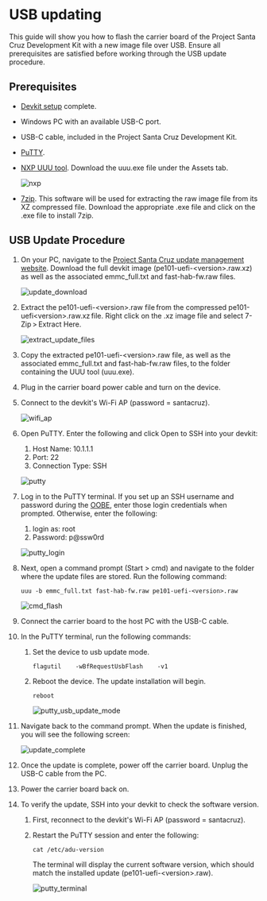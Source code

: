 <!---
title: USB updating                        # the article title to show on the browser tab
description: Walks a user through the usb update process for the devkit carrier board (July 2020). 
author: elqu20      # the author's GitHub ID - will be auto-populated if set in settings.json
ms.author: v-elqu     # the author's Microsoft alias (if applicable) - will be auto-populated if set in settings.json
ms.date: {@date}           # the date - will be auto-populated when template is first applied
ms.topic: reference  # the type of article
--->
# USB updating

This guide will show you how to flash the carrier board of the Project Santa Cruz Development Kit with a new image file over USB. Ensure all prerequisites are satisfied before working through the USB update procedure.  

## Prerequisites

- [Devkit setup](https://github.com/microsoft/Project-Santa-Cruz-Private-Preview/blob/main/user-guides/getting_started/devkit-unboxing-setup.md) complete.

- Windows PC with an available USB-C port.

- USB-C cable, included in the Project Santa Cruz Development Kit.  

- [PuTTY](https://www.chiark.greenend.org.uk/~sgtatham/putty/latest.html).

- [NXP UUU tool](https://github.com/NXPmicro/mfgtools/releases/tag/uuu_1.3.102). Download the uuu.exe file under the Assets tab.

    ![nxp](https://github.com/microsoft/Project-Santa-Cruz-Private-Preview/blob/main/user-guides/updating/images/usb_nxp.png)

- [7zip](https://www.7-zip.org/). This software will be used for extracting the raw image file from its XZ compressed file. Download the appropriate .exe file and click on the .exe file to install 7zip.  

## USB Update Procedure

1. On your PC, navigate to the [Project Santa Cruz update management website](https://app-dev-sc.azurewebsites.net/Download). Download the full devkit image (pe101-uefi-\<version>.raw.xz) as well as the associated emmc_full.txt and fast-hab-fw.raw files. 

    ![update_download](https://github.com/microsoft/Project-Santa-Cruz-Private-Preview/blob/main/user-guides/updating/images/usb_update_download.png)

1. Extract the pe101-uefi-\<version>.raw file from the compressed pe101-uefi\<version>.raw.xz file. Right click on the .xz image file and select 7-Zip > Extract Here.  

    ![extract_update_files](https://github.com/microsoft/Project-Santa-Cruz-Private-Preview/blob/main/user-guides/updating/images/usb_extract_update_files.png)

1. Copy the extracted pe101-uefi-\<version>.raw file, as well as the associated emmc_full.txt and fast-hab-fw.raw files, to the folder containing the UUU tool (uuu.exe).  

1. Plug in the carrier board power cable and turn on the device.  

1. Connect to the devkit's Wi-Fi AP (password = santacruz).

    ![wifi_ap](https://github.com/microsoft/Project-Santa-Cruz-Private-Preview/blob/main/user-guides/updating/images/ota_wifi_ap.png)  

1. Open PuTTY. Enter the following and click Open to SSH into your devkit: 

    1. Host Name: 10.1.1.1 
    1. Port: 22 
    1. Connection Type: SSH 

    ![putty](https://github.com/microsoft/Project-Santa-Cruz-Private-Preview/blob/main/user-guides/updating/images/ota_putty.png)  

1. Log in to the PuTTY terminal. If you set up an SSH username and password during the [OOBE]( https://github.com/microsoft/Project-Santa-Cruz-Private-Preview/blob/main/user-guides/getting_started/oobe.md), enter those login credentials when prompted. Otherwise, enter the following:  

    1. login as: root 
    1. Password: p@ssw0rd 

    ![putty_login](https://github.com/microsoft/Project-Santa-Cruz-Private-Preview/blob/main/user-guides/updating/images/usb_putty_login.png)  

1. Next, open a command prompt (Start > cmd) and navigate to the folder where the update files are stored. Run the following command:

    ```console
    uuu -b emmc_full.txt fast-hab-fw.raw pe101-uefi-<version>.raw  
    ```

    ![cmd_flash](https://github.com/microsoft/Project-Santa-Cruz-Private-Preview/blob/main/user-guides/updating/images/usb_cmd_flash.png)  

1. Connect the carrier board to the host PC with the USB-C cable.  

1. In the PuTTY terminal, run the following commands:

    1. Set the device to usb update mode. 

        ```console
        flagutil    -wBfRequestUsbFlash    -v1
        ```

    1. Reboot the device. The update installation will begin.

        ```console
        reboot
        ```

        ![putty_usb_update_mode](https://github.com/microsoft/Project-Santa-Cruz-Private-Preview/blob/main/user-guides/updating/images/usb_putty_usb_update_mode.png)

1. Navigate back to the command prompt. When the update is finished, you will see the following screen:

    ![update_complete](https://github.com/microsoft/Project-Santa-Cruz-Private-Preview/blob/main/user-guides/updating/images/usb_update_complete.png)
  
1. Once the update is complete, power off the carrier board. Unplug the USB-C cable from the PC.  

1. Power the carrier board back on.

1. To verify the update, SSH into your devkit to check the software version.

    1. First, reconnect to the devkit's Wi-Fi AP (password = santacruz).

    1. Restart the PuTTY session and enter the following:

        ```console
        cat /etc/adu-version
        ```

        The terminal will display the current software version, which should match the installed update (pe101-uefi-\<version>.raw).

        ![putty_terminal](https://github.com/microsoft/Project-Santa-Cruz-Private-Preview/blob/main/user-guides/updating/images/ota_putty_terminal.png) 